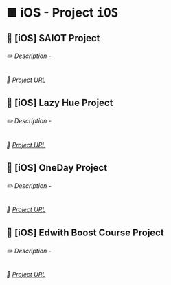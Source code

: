 # ■ iOS - Project <kbd>iOS</kbd>

## 📣 [iOS] SAIOT Project

###### ✏️ Description - 

###### 🚀 [Project URL](https://github.com/ChangYeop-Yang/Activity-CapstoneDesignProject-2)

## 📣 [iOS] Lazy Hue Project

###### ✏️ Description - 

###### 🚀 [Project URL](https://github.com/ChangYeop-Yang/IOS-LazyHue)

## 📣 [iOS] OneDay Project

###### ✏️ Description - 

###### 🚀 [Project URL](https://github.com/ChangYeop-Yang/IOS-OneDay)

## 📣 [iOS] Edwith Boost Course Project

###### ✏️ Description - 

###### 🚀 [Project URL](https://dev-dream-world.tistory.com/47)
